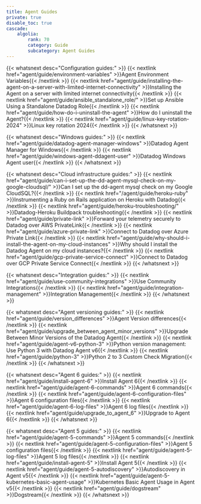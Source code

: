 ```yaml
---
title: Agent Guides
private: true
disable_toc: true
cascade:
    algolia:
        rank: 70
        category: Guide
        subcategory: Agent Guides
---
```


{{< whatsnext desc="Configuration guides:" >}}
    {{< nextlink href="agent/guide/environment-variables" >}}Agent Environment Variables{{< /nextlink >}}
    {{< nextlink href="agent/guide/installing-the-agent-on-a-server-with-limited-internet-connectivity" >}}Installing the Agent on a server with limited internet connectivity{{< /nextlink >}}
    {{< nextlink href="agent/guide/ansible_standalone_role/" >}}Set up Ansible Using a Standalone Datadog Role{{< /nextlink >}}
    {{< nextlink href="agent/guide/how-do-i-uninstall-the-agent" >}}How do I uninstall the Agent?{{< /nextlink >}}
    {{< nextlink href="agent/guide/linux-key-rotation-2024" >}}Linux key rotation 2024{{< /nextlink >}}
{{< /whatsnext >}}

{{< whatsnext desc="Windows guides:" >}}
    {{< nextlink href="agent/guide/datadog-agent-manager-windows" >}}Datadog Agent Manager for Windows{{< /nextlink >}}
    {{< nextlink href="agent/guide/windows-agent-ddagent-user" >}}Datadog Windows Agent user{{< /nextlink >}}
{{< /whatsnext >}}

{{< whatsnext desc="Cloud infrastructure guides:" >}}
    {{< nextlink href="agent/guide/can-i-set-up-the-dd-agent-mysql-check-on-my-google-cloudsql/" >}}Can I set up the dd-agent mysql check on my Google CloudSQL?{{< /nextlink >}}
    {{< nextlink href="/agent/guide/heroku-ruby" >}}Instrumenting a Ruby on Rails application on Heroku with Datadog{{< /nextlink >}}
    {{< nextlink href="agent/guide/heroku-troubleshooting/" >}}Datadog-Heroku Buildpack troubleshooting{{< /nextlink >}}
    {{< nextlink href="agent/guide/private-link" >}}Forward your telemetry securely to Datadog over AWS PrivateLink{{< /nextlink >}}
    {{< nextlink href="agent/guide/azure-private-link" >}}Connect to Datadog over Azure Private Link{{< /nextlink >}}
    {{< nextlink href="agent/guide/why-should-i-install-the-agent-on-my-cloud-instances" >}}Why should I install the Datadog Agent on my cloud instances?{{< /nextlink >}}
    {{< nextlink href="agent/guide/gcp-private-service-connect" >}}Connect to Datadog over GCP Private Service Connect{{< /nextlink >}}
{{< /whatsnext >}}

{{< whatsnext desc="Integration guides:" >}}
    {{< nextlink href="agent/guide/use-community-integrations" >}}Use Community Integrations{{< /nextlink >}}
    {{< nextlink href="agent/guide/integration-management" >}}Integration Management{{< /nextlink >}}
{{< /whatsnext >}}

{{< whatsnext desc="Agent versioning guides:" >}}
    {{< nextlink href="agent/guide/version_differences" >}}Agent Version differences{{< /nextlink >}}
    {{< nextlink href="agent/guide/upgrade_between_agent_minor_versions" >}}Upgrade Between Minor Versions of the Datadog Agent{{< /nextlink >}}
    {{< nextlink href="agent/guide/agent-v6-python-3" >}}Python version management: Use Python 3 with Datadog Agent v6{{< /nextlink >}}
    {{< nextlink href="agent/guide/python-3" >}}Python 2 to 3 Custom Check Migration{{< /nextlink >}}
{{< /whatsnext >}}

{{< whatsnext desc="Agent 6 guides:" >}}
    {{< nextlink href="agent/guide/install-agent-6" >}}Install Agent 6{{< /nextlink >}}
    {{< nextlink href="agent/guide/agent-6-commands" >}}Agent 6 commands{{< /nextlink >}}
    {{< nextlink href="agent/guide/agent-6-configuration-files" >}}Agent 6 configuration files{{< /nextlink >}}
    {{< nextlink href="agent/guide/agent-6-log-files" >}}Agent 6 log files{{< /nextlink >}}
    {{< nextlink href="agent/guide/upgrade_to_agent_6" >}}Upgrade to Agent 6{{< /nextlink >}}
{{< /whatsnext >}}

{{< whatsnext desc="Agent 5 guides:" >}}
    {{< nextlink href="agent/guide/agent-5-commands" >}}Agent 5 commands{{< /nextlink >}}
    {{< nextlink href="agent/guide/agent-5-configuration-files" >}}Agent 5 configuration files{{< /nextlink >}}
    {{< nextlink href="agent/guide/agent-5-log-files" >}}Agent 5 log files{{< /nextlink >}}
    {{< nextlink href="agent/guide/install-agent-5" >}}Install Agent 5{{< /nextlink >}}
    {{< nextlink href="agent/guide/agent-5-autodiscovery" >}}Autodiscovery in Agent v5{{< /nextlink >}}
    {{< nextlink href="agent/guide/agent-5-kubernetes-basic-agent-usage" >}}Kubernetes Basic Agent Usage in Agent v5{{< /nextlink >}}
    {{< nextlink href="agent/guide/dogstream" >}}Dogstream{{< /nextlink >}}
{{< /whatsnext >}}